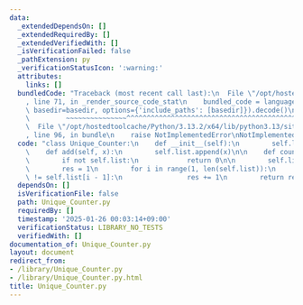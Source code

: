 ```yaml
---
data:
  _extendedDependsOn: []
  _extendedRequiredBy: []
  _extendedVerifiedWith: []
  _isVerificationFailed: false
  _pathExtension: py
  _verificationStatusIcon: ':warning:'
  attributes:
    links: []
  bundledCode: "Traceback (most recent call last):\n  File \"/opt/hostedtoolcache/Python/3.13.2/x64/lib/python3.13/site-packages/onlinejudge_verify/documentation/build.py\"\
    , line 71, in _render_source_code_stat\n    bundled_code = language.bundle(stat.path,\
    \ basedir=basedir, options={'include_paths': [basedir]}).decode()\n          \
    \         ~~~~~~~~~~~~~~~^^^^^^^^^^^^^^^^^^^^^^^^^^^^^^^^^^^^^^^^^^^^^^^^^^^^^^^^^^^^^^^^^^\n\
    \  File \"/opt/hostedtoolcache/Python/3.13.2/x64/lib/python3.13/site-packages/onlinejudge_verify/languages/python.py\"\
    , line 96, in bundle\n    raise NotImplementedError\nNotImplementedError\n"
  code: "class Unique_Counter:\n    def __init__(self):\n        self.list = []\n\n\
    \    def add(self, x):\n        self.list.append(x)\n\n    def count(self):\n\
    \        if not self.list:\n            return 0\n\n        self.list.sort()\n\
    \        res = 1\n        for i in range(1, len(self.list)):\n            if self.list[i]\
    \ != self.list[i - 1]:\n                res += 1\n        return res\n"
  dependsOn: []
  isVerificationFile: false
  path: Unique_Counter.py
  requiredBy: []
  timestamp: '2025-01-26 00:03:14+09:00'
  verificationStatus: LIBRARY_NO_TESTS
  verifiedWith: []
documentation_of: Unique_Counter.py
layout: document
redirect_from:
- /library/Unique_Counter.py
- /library/Unique_Counter.py.html
title: Unique_Counter.py
---
```

